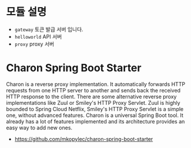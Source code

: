 # 모듈 설명

* `gateway` 토큰 발급 서버 입니다.
* `helloworld` API 서버
* `proxy` proxy 서버

# Charon Spring Boot Starter

Charon is a reverse proxy implementation. It automatically forwards HTTP requests from one HTTP server to another and 
sends back the received HTTP response to the client. There are some alternative reverse proxy implementations like Zuul 
or Smiley's HTTP Proxy Servlet. Zuul is highly bounded to Spring Cloud Netflix, Smiley's HTTP Proxy Servlet is a simple 
one, without advanced features. Charon is a universal Spring Boot tool. It already has a lot of features implemented and 
its architecture provides an easy way to add new ones.

* https://github.com/mkopylec/charon-spring-boot-starter

